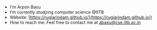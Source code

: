 
- I'm Arpon Basu
- I’m currently studying computer science @IITB
- Website: [https://rugiarindam.github.io/](https://rugiarindam.github.io/)
- How to reach me: Feel free to contact me at abasu@cse.iitb.ac.in

<!-- <a href="https://github.com/anuraghazra/github-readme-stats">
  <img align="center" src="https://github-readme-stats.vercel.app/api?username=arponbasu&count_private=true&show_icons=true&theme=tokyonight&show_icons=true)](https://github.com/anuraghazra/github-readme-stats" /> -->


